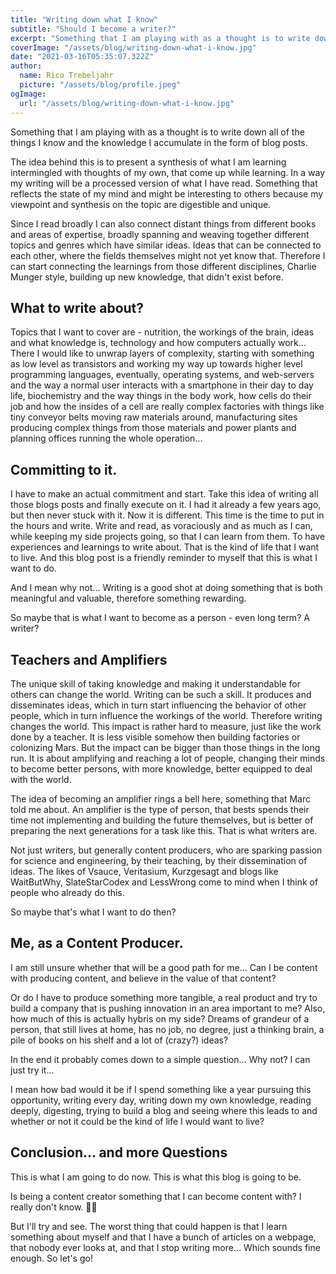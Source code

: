 ```yaml
---
title: "Writing down what I know"
subtitle: "Should I become a writer?"
excerpt: "Something that I am playing with as a thought is to write down all of the things that I know and the knowledge that I accumulate in the form of blog posts over my lifetime."
coverImage: "/assets/blog/writing-down-what-i-know.jpg"
date: "2021-03-16T05:35:07.322Z"
author:
  name: Rico Trebeljahr
  picture: "/assets/blog/profile.jpeg"
ogImage:
  url: "/assets/blog/writing-down-what-i-know.jpg"
---
```


Something that I am playing with as a thought is to write down all of the things I know and the knowledge I accumulate in the form of blog posts. 

The idea behind this is to present a synthesis of what I am learning intermingled with thoughts of my own, that come up while learning. In a way my writing will be a processed version of what I have read. Something that reflects the state of my mind and might be interesting to others because my viewpoint and synthesis on the topic are digestible and unique. 

Since I read broadly I can also connect distant things from different books and areas of expertise, broadly spanning and weaving together different topics and genres which have similar ideas. Ideas that can be connected to each other, where the fields themselves might not yet know that. Therefore I can start connecting the learnings from those different disciplines, Charlie Munger style, building up new knowledge, that didn't exist before.

## What to write about? 

Topics that I want to cover are - nutrition, the workings of the brain, ideas and what knowledge is, technology and how computers actually work... There I would like to unwrap layers of complexity, starting with something as low level as transistors and working my way up towards higher level programming languages, eventually, operating systems, and web-servers and the way a normal user interacts with a smartphone in their day to day life, biochemistry and the way things in the body work, how cells do their job and how the insides of a cell are really complex factories with things like tiny conveyor belts moving raw materials around, manufacturing sites producing complex things from those materials and power plants and planning offices running the whole operation...

## Committing to it. 

I have to make an actual commitment and start. Take this idea of writing all those blogs posts and finally execute on it. I had it already a few years ago, but then never stuck with it. Now it is different. This time is the time to put in the hours and write. Write and read, as voraciously and as much as I can, while keeping my side projects going, so that I can learn from them. To have experiences and learnings to write about. That is the kind of life that I want to live. And this blog post is a friendly reminder to myself that this is what I want to do. 

And I mean why not... Writing is a good shot at doing something that is both meaningful and valuable, therefore something rewarding. 

So maybe that is what I want to become as a person - even long term? A writer? 

## Teachers and Amplifiers

The unique skill of taking knowledge and making it understandable for others can change the world. Writing can be such a skill. It produces and disseminates ideas, which in turn start influencing the behavior of other people, which in turn influence the workings of the world. Therefore writing changes the world. This impact is rather hard to measure, just like the work done by a teacher. It is less visible somehow then building factories or colonizing Mars. But the impact can be bigger than those things in the long run. It is about amplifying and reaching a lot of people, changing their minds to become better persons, with more knowledge, better equipped to deal with the world. 

The idea of becoming an amplifier rings a bell here, something that Marc told me about. An amplifier is the type of person, that bests spends their time not implementing and building the future themselves, but is better of preparing the next generations for a task like this. That is what writers are. 

Not just writers, but generally content producers, who are sparking passion for science and engineering, by their teaching, by their dissemination of ideas. The likes of Vsauce, Veritasium, Kurzgesagt and blogs like WaitButWhy, SlateStarCodex and LessWrong come to mind when I think of people who already do this. 

So maybe that's what I want to do then? 

## Me, as a Content Producer.

I am still unsure whether that will be a good path for me... Can I be content with producing content, and believe in the value of that content? 

Or do I have to produce something more tangible, a real product and try to build a company that is pushing innovation in an area important to me? Also, how much of this is actually hybris on my side? Dreams of grandeur of a person, that still lives at home, has no job, no degree, just a thinking brain, a pile of books on his shelf and a lot of (crazy?) ideas?

In the end it probably comes down to a simple question... Why not? I can just try it... 

I mean how bad would it be if I spend something like a year pursuing this opportunity, writing every day, writing down my own knowledge, reading deeply, digesting, trying to build a blog and seeing where this leads to and whether or not it could be the kind of life I would want to live? 

## Conclusion... and more Questions

This is what I am going to do now. This is what this blog is going to be. 

Is being a content creator something that I can become content with? I really don't know. 🤷‍♂️

But I'll try and see. The worst thing that could happen is that I learn something about myself and that I have a bunch of articles on a webpage, that nobody ever looks at, and that I stop writing more... Which sounds fine enough. So let's go!